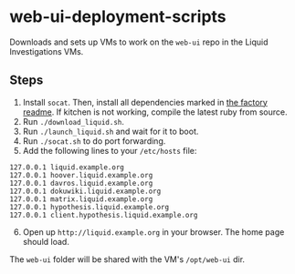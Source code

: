 # web-ui-deployment-scripts

Downloads and sets up VMs to work on the `web-ui` repo in the Liquid Investigations VMs.

## Steps

1. Install `socat`. Then, install all dependencies marked in [the factory readme](https://github.com/liquidinvestigations/factory). If kitchen is not working, compile the latest ruby from source.
2. Run `./download_liquid.sh`.
3. Run `./launch_liquid.sh` and wait for it to boot.
4. Run `./socat.sh` to do port forwarding.
5. Add the following lines to your `/etc/hosts` file:

```
127.0.0.1 liquid.example.org
127.0.0.1 hoover.liquid.example.org
127.0.0.1 davros.liquid.example.org
127.0.0.1 dokuwiki.liquid.example.org
127.0.0.1 matrix.liquid.example.org
127.0.0.1 hypothesis.liquid.example.org
127.0.0.1 client.hypothesis.liquid.example.org
```

6. Open up `http://liquid.example.org` in your browser. The home page should load.

The `web-ui` folder will be shared with the VM's `/opt/web-ui` dir.
